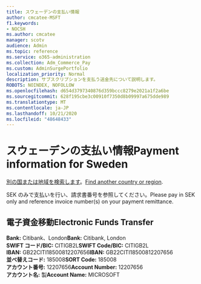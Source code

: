 ```yaml
---
title: スウェーデンの支払い情報
author: cmcatee-MSFT
f1.keywords:
- NOCSH
ms.author: cmcatee
manager: scotv
audience: Admin
ms.topic: reference
ms.service: o365-administration
ms.collection: Adm_Commerce_Pay
ms.custom: AdminSurgePortfolio
localization_priority: Normal
description: サブスクリプションを支払う送金先について説明します。
ROBOTS: NOINDEX, NOFOLLOW
ms.openlocfilehash: d654d3797340876d359bccc8279e2021a1f2a6be
ms.sourcegitcommit: 628f195cbe3c00910f7350d8b09997a675dde989
ms.translationtype: MT
ms.contentlocale: ja-JP
ms.lasthandoff: 10/21/2020
ms.locfileid: "48648433"
---
```

# <a name="payment-information-for-sweden"></a><span data-ttu-id="da170-103">スウェーデンの支払い情報</span><span class="sxs-lookup"><span data-stu-id="da170-103">Payment information for Sweden</span></span>

<span data-ttu-id="da170-104">[別の国または地域を検索します](../billing-and-payments/pay-for-your-subscription.md)。</span><span class="sxs-lookup"><span data-stu-id="da170-104">[Find another country or region](../billing-and-payments/pay-for-your-subscription.md).</span></span>

<span data-ttu-id="da170-105">SEK のみで支払いを行い、請求書番号を参照してください。</span><span class="sxs-lookup"><span data-stu-id="da170-105">Please pay in SEK only and reference invoice number(s) on your payment remittance.</span></span>

## <a name="electronic-funds-transfer"></a><span data-ttu-id="da170-106">電子資金移動</span><span class="sxs-lookup"><span data-stu-id="da170-106">Electronic Funds Transfer</span></span>

<span data-ttu-id="da170-107">**Bank:** Citibank、London</span><span class="sxs-lookup"><span data-stu-id="da170-107">**Bank:** Citibank, London</span></span>  
<span data-ttu-id="da170-108">**SWIFT コード/BIC:** CITIGB2L</span><span class="sxs-lookup"><span data-stu-id="da170-108">**SWIFT Code/BIC:** CITIGB2L</span></span>  
<span data-ttu-id="da170-109">**IBAN:** GB22CITI18500812207656</span><span class="sxs-lookup"><span data-stu-id="da170-109">**IBAN:** GB22CITI18500812207656</span></span>  
<span data-ttu-id="da170-110">**並べ替えコード:** 185008</span><span class="sxs-lookup"><span data-stu-id="da170-110">**SORT Code:** 185008</span></span>  
<span data-ttu-id="da170-111">**アカウント番号:** 12207656</span><span class="sxs-lookup"><span data-stu-id="da170-111">**Account Number:** 12207656</span></span>  
<span data-ttu-id="da170-112">**アカウント名:** 製</span><span class="sxs-lookup"><span data-stu-id="da170-112">**Account Name:** MICROSOFT</span></span> 